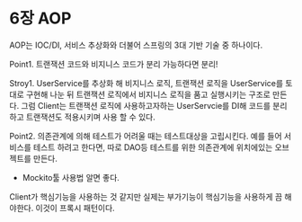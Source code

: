 # 6장 AOP
 
AOP는 IOC/DI, 서비스 추상화와 더불어 스프링의 3대 기반 기술 중 하나이다.

Point1. 트랜잭션 코드와 비지니스 코드가 분리 가능하다면 분리!


Stroy1. UserService를 추상화 해 비지니스 로직, 트랜잭션 로직을 UserService를 토대로 구현해 나눈 뒤 트랜잭션 로직에서 비지니스 로직을 품고 실행시키는 구조로 만든다. 그럼 Client는 트랜잭션 로직에 사용하고자하는 UserServcie를 DI해 코드를 분리하고 트랜잭션도 적용시키며 사용 할 수 있다.

Point2. 의존관계에 의해 테스트가 어려울 때는 테스트대상을 고립시킨다. 예를 들어 서비스를 테스트 하려고 한다면, 따로 DAO등 테스트를 위한 의존관계에 위치에있는 오브젝트를 만든다.

*  Mockito툴 사용법 알면 좋다.

Client가 핵심기능을 사용하는 것 같지만 실제는 부가기능이 핵심기능을 사용하게 끔 해야한다. 이것이 프록시 패턴이다.
